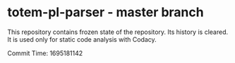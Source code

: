 # totem-pl-parser - master branch

This repository contains frozen state of the repository.
Its history is cleared. It is used only for static code
analysis with Codacy.

Commit Time: 1695181142